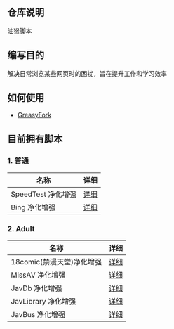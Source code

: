 ## 仓库说明

油猴脚本

## 编写目的

解决日常浏览某些网页时的困扰，旨在提升工作和学习效率

## 如何使用

-   [GreasyFork](https://greasyfork.org/users/105051)

## 目前拥有脚本

### 1. 普通

| 名称               | 详细                                                                        |
| ------------------ | --------------------------------------------------------------------------- |
| SpeedTest 净化增强 | [详细](https://github.com/GangPeter/pgscript/blob/master/readme/18Comic.md) |
| Bing 净化增强      | [详细](https://github.com/GangPeter/pgscript/blob/master/readme/18Comic.md) |

### 2. Adult

| 名称                      | 详细                                                                        |
| ------------------------- | --------------------------------------------------------------------------- |
| 18comic(禁漫天堂)净化增强 | [详细](https://github.com/GangPeter/pgscript/blob/master/readme/18Comic.md) |
| MissAV 净化增强           | [详细](https://github.com/GangPeter/pgscript/blob/master/readme/18Comic.md) |
| JavDb 净化增强            | [详细](https://github.com/GangPeter/pgscript/blob/master/readme/18Comic.md) |
| JavLibrary 净化增强       | [详细](https://github.com/GangPeter/pgscript/blob/master/readme/18Comic.md) |
| JavBus 净化增强           | [详细](https://github.com/GangPeter/pgscript/blob/master/readme/18Comic.md) |
